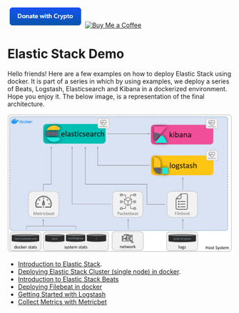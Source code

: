 [![Buy Me a Coffee](images/donate_with_crypto.png)](https://commerce.coinbase.com/checkout/faf64f90-2e80-46ee-aeba-0fde14cbeb46)
[![Buy Me a Coffee](https://www.paypalobjects.com/en_US/ES/i/btn/btn_donateCC_LG.gif)](https://www.paypal.com/donate?hosted_button_id=GTSXAJQEBZ7XG)

# Elastic Stack Demo

Hello friends! Here are a few examples on how to deploy Elastic Stack using docker. It is part of a series in which by 
using examples, we deploy a series of Beats, Logstash, Elasticsearch and Kibana in a dockerized environment. Hope you
enjoy it. The below image, is a representation of the final architecture.

![Elastic Stack Architecture in Docker](images/docker_elastic_stack_architecture.png)

* [Introduction to Elastic Stack](https://www.canchito-dev.com/public/blog/2021/12/26/introduction-to-elastic-stack/).
* [Deploying Elastic Stack Cluster (single node) in docker](https://www.canchito-dev.com/public/blog/2021/12/26/deploying-elastic-stack-cluster-single-node-in-docker/).
* [Introduction to Elastic Stack Beats](http://www.canchito-dev.com/public/blog/2022/01/02/elastic-stack-beats/)
* [Deploying Filebeat in docker](http://www.canchito-dev.com/public/blog/2021/12/31/deploying-filebeat-in-docker/)
* [Getting Started with Logstash](http://www.canchito-dev.com/public/blog/2022/01/16/getting-started-with-logstash/)
* [Collect Metrics with Metricbet](https://www.canchito-dev.com/public/blog/2022/01/25/collect-metrics-with-metricbet/)
